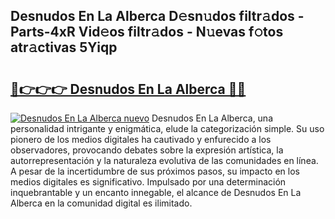 ## Desnudos En La Alberca D𝚎sn𝚞dos filtr𝚊dos - Parts-4xR Vid𝚎os filtr𝚊dos - N𝚞evas f𝚘tos atr𝚊ctivas 5Yiqp

# <h2><a href="http://mb8g9v.tromn.icu/?c=Desnudos+En+La+Alberca">🔗👉👉👉 Desnudos En La Alberca 🔗🔗</a></h2>

[![Desnudos En La Alberca nuevo](https://i.imgur.com/pEAQMta.gif)](http://mb8g9v.tromn.icu/?c=Desnudos+En+La+Alberca)
Desnudos En La Alberca, una personalidad intrigante y enigmática, elude la categorización simple. Su uso pionero de los medios digitales ha cautivado y enfurecido a los observadores, provocando debates sobre la expresión artística, la autorrepresentación y la naturaleza evolutiva de las comunidades en línea. A pesar de la incertidumbre de sus próximos pasos, su impacto en los medios digitales es significativo. Impulsado por una determinación inquebrantable y un encanto innegable, el alcance de Desnudos En La Alberca en la comunidad digital es ilimitado.
